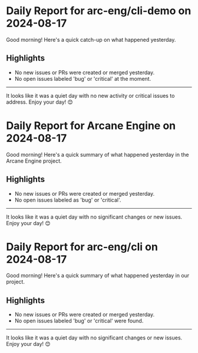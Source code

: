 # Daily Report for arc-eng/cli-demo on 2024-08-17

Good morning! Here's a quick catch-up on what happened yesterday.

## Highlights
- No new issues or PRs were created or merged yesterday.
- No open issues labeled 'bug' or 'critical' at the moment.

---

It looks like it was a quiet day with no new activity or critical issues to address. Enjoy your day! 😊


# Daily Report for Arcane Engine on 2024-08-17

Good morning! Here's a quick summary of what happened yesterday in the Arcane Engine project.

## Highlights
- No new issues or PRs were created or merged yesterday.
- No open issues labeled as 'bug' or 'critical'.

---

It looks like it was a quiet day with no significant changes or new issues. Enjoy your day! 😊


# Daily Report for arc-eng/cli on 2024-08-17

Good morning! Here's a quick summary of what happened yesterday in our project.

## Highlights
- No new issues or PRs were created or merged yesterday.
- No open issues labeled 'bug' or 'critical' were found.

---

It looks like it was a quiet day with no significant changes or new issues. Enjoy your day! 😊


